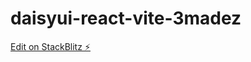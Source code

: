 # daisyui-react-vite-3madez

[Edit on StackBlitz ⚡️](https://stackblitz.com/edit/daisyui-react-vite-3madez)